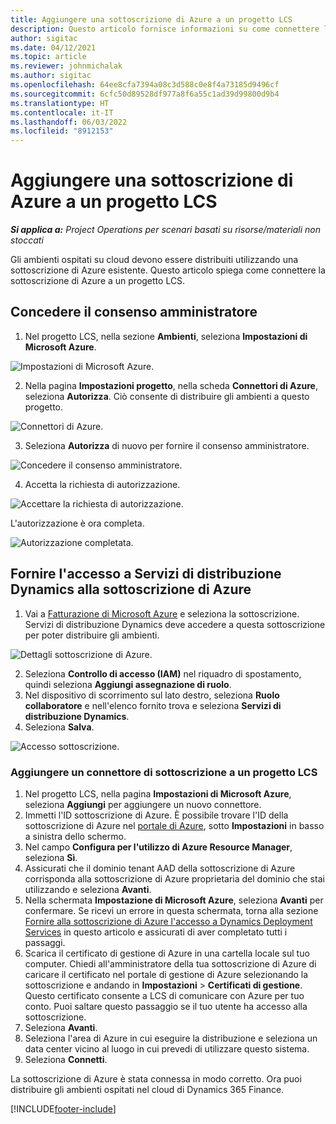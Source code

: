 ```yaml
---
title: Aggiungere una sottoscrizione di Azure a un progetto LCS
description: Questo articolo fornisce informazioni su come connettere la sottoscrizione di Azure a un progetto LCS.
author: sigitac
ms.date: 04/12/2021
ms.topic: article
ms.reviewer: johnmichalak
ms.author: sigitac
ms.openlocfilehash: 64ee8cfa7394a08c3d588c0e8f4a73185d9496cf
ms.sourcegitcommit: 6cfc50d89528df977a8f6a55c1ad39d99800d9b4
ms.translationtype: HT
ms.contentlocale: it-IT
ms.lasthandoff: 06/03/2022
ms.locfileid: "8912153"
---
```

# <a name="add-an-azure-subscription-to-an-lcs-project"></a>Aggiungere una sottoscrizione di Azure a un progetto LCS

_**Si applica a:** Project Operations per scenari basati su risorse/materiali non stoccati_

Gli ambienti ospitati su cloud devono essere distribuiti utilizzando una sottoscrizione di Azure esistente. Questo articolo spiega come connettere la sottoscrizione di Azure a un progetto LCS. 

## <a name="grant-admin-consent"></a>Concedere il consenso amministratore

1. Nel progetto LCS, nella sezione **Ambienti**, seleziona **Impostazioni di Microsoft Azure**.

![Impostazioni di Microsoft Azure.](./media/1MicrosoftAzureSettings.png)

2. Nella pagina **Impostazioni progetto**, nella scheda **Connettori di Azure**, seleziona **Autorizza**. Ciò consente di distribuire gli ambienti a questo progetto.

![Connettori di Azure.](./media/2AzureConnectors.png)

3. Seleziona **Autorizza** di nuovo per fornire il consenso amministratore.

![Concedere il consenso amministratore.](./media/3GrantAdminConsent.png)

4. Accetta la richiesta di autorizzazione.

![Accettare la richiesta di autorizzazione.](./media/4AcceptPermissionRequest.png)

L'autorizzazione è ora completa. 

![Autorizzazione completata.](./media/5AuthorizationComplete.png)

## <a name="provide-dynamics-deployment-services-access-to-your-azure-subscription"></a><a name="provide"></a>Fornire l'accesso a Servizi di distribuzione Dynamics alla sottoscrizione di Azure

1. Vai a [Fatturazione di Microsoft Azure](https://portal.azure.com/#blade/Microsoft\_Azure\_Billing/SubscriptionsBlade) e seleziona la sottoscrizione. Servizi di distribuzione Dynamics deve accedere a questa sottoscrizione per poter distribuire gli ambienti.

![Dettagli sottoscrizione di Azure.](./media/6AzureSubscription.png)

2. Seleziona **Controllo di accesso (IAM)** nel riquadro di spostamento, quindi seleziona **Aggiungi assegnazione di ruolo**.
3. Nel dispositivo di scorrimento sul lato destro, seleziona **Ruolo collaboratore** e nell'elenco fornito trova e seleziona **Servizi di distribuzione Dynamics**. 
4. Seleziona **Salva**.

![Accesso sottoscrizione.](./media/7SubscriptionAccess.png)

### <a name="add-a-subscription-connector-to-an-lcs-project"></a>Aggiungere un connettore di sottoscrizione a un progetto LCS

1. Nel progetto LCS, nella pagina **Impostazioni di Microsoft Azure**, seleziona **Aggiungi** per aggiungere un nuovo connettore.
2. Immetti l'ID sottoscrizione di Azure. È possibile trovare l'ID della sottoscrizione di Azure nel [portale di Azure](https://ms.portal.azure.com/), sotto **Impostazioni** in basso a sinistra dello schermo.
3. Nel campo **Configura per l'utilizzo di Azure Resource Manager**, seleziona **Sì**.
4. Assicurati che il dominio tenant AAD della sottoscrizione di Azure corrisponda alla sottoscrizione di Azure proprietaria del dominio che stai utilizzando e seleziona **Avanti**.
5. Nella schermata **Impostazione di Microsoft Azure**, seleziona **Avanti** per confermare. Se ricevi un errore in questa schermata, torna alla sezione [Fornire alla sottoscrizione di Azure l'accesso a Dynamics Deployment Services](#provide) in questo articolo e assicurati di aver completato tutti i passaggi.
6. Scarica il certificato di gestione di Azure in una cartella locale sul tuo computer. Chiedi all'amministratore della tua sottoscrizione di Azure di caricare il certificato nel portale di gestione di Azure selezionando la sottoscrizione e andando in **Impostazioni** > **Certificati di gestione**. Questo certificato consente a LCS di comunicare con Azure per tuo conto. Puoi saltare questo passaggio se il tuo utente ha accesso alla sottoscrizione.
7. Seleziona **Avanti**.
8. Seleziona l'area di Azure in cui eseguire la distribuzione e seleziona un data center vicino al luogo in cui prevedi di utilizzare questo sistema.
9.  Seleziona **Connetti**.

La sottoscrizione di Azure è stata connessa in modo corretto. Ora puoi distribuire gli ambienti ospitati nel cloud di Dynamics 365 Finance.




[!INCLUDE[footer-include](../includes/footer-banner.md)]
